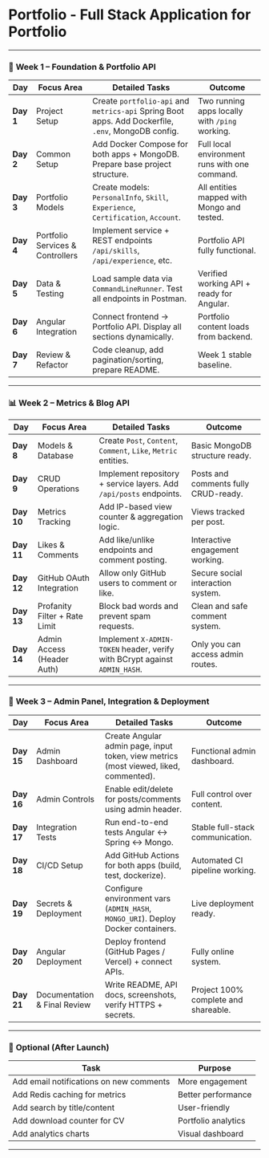 # Portfolio - Full Stack Application for Portfolio
---
### 🧱 **Week 1 – Foundation & Portfolio API**

| Day       | Focus Area                       | Detailed Tasks                                                                                     | Outcome                                        |
|-----------|----------------------------------|----------------------------------------------------------------------------------------------------|------------------------------------------------|
| **Day 1** | Project Setup                    | Create `portfolio-api` and `metrics-api` Spring Boot apps. Add Dockerfile, `.env`, MongoDB config. | Two running apps locally with `/ping` working. |
| **Day 2** | Common Setup                     | Add Docker Compose for both apps + MongoDB. Prepare base project structure.                        | Full local environment runs with one command.  |
| **Day 3** | Portfolio Models                 | Create models: `PersonalInfo`, `Skill`, `Experience`, `Certification`, `Account`.                  | All entities mapped with Mongo and tested.     |
| **Day 4** | Portfolio Services & Controllers | Implement service + REST endpoints `/api/skills`, `/api/experience`, etc.                          | Portfolio API fully functional.                |
| **Day 5** | Data & Testing                   | Load sample data via `CommandLineRunner`. Test all endpoints in Postman.                           | Verified working API + ready for Angular.      |
| **Day 6** | Angular Integration              | Connect frontend → Portfolio API. Display all sections dynamically.                                | Portfolio content loads from backend.          |
| **Day 7** | Review & Refactor                | Code cleanup, add pagination/sorting, prepare README.                                              | Week 1 stable baseline.                        |

---

### 📊 **Week 2 – Metrics & Blog API**

| Day        | Focus Area                    | Detailed Tasks                                                             | Outcome                              |
|------------|-------------------------------|----------------------------------------------------------------------------|--------------------------------------|
| **Day 8**  | Models & Database             | Create `Post`, `Content`, `Comment`, `Like`, `Metric` entities.            | Basic MongoDB structure ready.       |
| **Day 9**  | CRUD Operations               | Implement repository + service layers. Add `/api/posts` endpoints.         | Posts and comments fully CRUD-ready. |
| **Day 10** | Metrics Tracking              | Add IP-based view counter & aggregation logic.                             | Views tracked per post.              |
| **Day 11** | Likes & Comments              | Add like/unlike endpoints and comment posting.                             | Interactive engagement working.      |
| **Day 12** | GitHub OAuth Integration      | Allow only GitHub users to comment or like.                                | Secure social interaction system.    |
| **Day 13** | Profanity Filter + Rate Limit | Block bad words and prevent spam requests.                                 | Clean and safe comment system.       |
| **Day 14** | Admin Access (Header Auth)    | Implement `X-ADMIN-TOKEN` header, verify with BCrypt against `ADMIN_HASH`. | Only you can access admin routes.    |

---

### 🧰 **Week 3 – Admin Panel, Integration & Deployment**

| Day        | Focus Area                   | Detailed Tasks                                                                        | Outcome                              |
|------------|------------------------------|---------------------------------------------------------------------------------------|--------------------------------------|
| **Day 15** | Admin Dashboard              | Create Angular admin page, input token, view metrics (most viewed, liked, commented). | Functional admin dashboard.          |
| **Day 16** | Admin Controls               | Enable edit/delete for posts/comments using admin header.                             | Full control over content.           |
| **Day 17** | Integration Tests            | Run end-to-end tests Angular ↔ Spring ↔ Mongo.                                        | Stable full-stack communication.     |
| **Day 18** | CI/CD Setup                  | Add GitHub Actions for both apps (build, test, dockerize).                            | Automated CI pipeline working.       |
| **Day 19** | Secrets & Deployment         | Configure environment vars (`ADMIN_HASH`, `MONGO_URI`). Deploy Docker containers.     | Live deployment ready.               |
| **Day 20** | Angular Deployment           | Deploy frontend (GitHub Pages / Vercel) + connect APIs.                               | Fully online system.                 |
| **Day 21** | Documentation & Final Review | Write README, API docs, screenshots, verify HTTPS + secrets.                          | Project 100% complete and shareable. |

---

### 🧩 **Optional (After Launch)**

| Task                                    | Purpose             |
|-----------------------------------------|---------------------|
| Add email notifications on new comments | More engagement     |
| Add Redis caching for metrics           | Better performance  |
| Add search by title/content             | User-friendly       |
| Add download counter for CV             | Portfolio analytics |
| Add analytics charts                    | Visual dashboard    |

---

